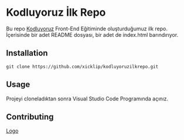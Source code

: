 # Kodluyoruz İlk Repo

Bu repo [Kodluyoruz](https://app.patika.dev/courses/git/) Front-End Eğitiminde oluşturduğumuz ilk repo. İçerisinde bir adet README dosyası, bir adet de index.html barındırıyor.

## Installation

```
git clone https://github.com/xicklip/kodluyoruzilkrepo.git

```

## Usage

Projeyi cloneladıktan sonra Visual Studio Code Programında açınız.

## Contributing

[Logo](https://prnt.sc/FzTqg0Egk0zt)

